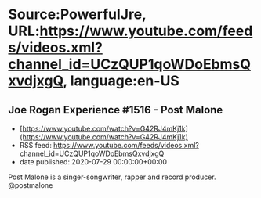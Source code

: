 # Source:PowerfulJre, URL:https://www.youtube.com/feeds/videos.xml?channel_id=UCzQUP1qoWDoEbmsQxvdjxgQ, language:en-US

## Joe Rogan Experience #1516 - Post Malone
 - [https://www.youtube.com/watch?v=G42RJ4mKj1k](https://www.youtube.com/watch?v=G42RJ4mKj1k)
 - RSS feed: https://www.youtube.com/feeds/videos.xml?channel_id=UCzQUP1qoWDoEbmsQxvdjxgQ
 - date published: 2020-07-29 00:00:00+00:00

Post Malone is a singer-songwriter, rapper and record producer.  @postmalone

